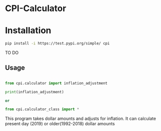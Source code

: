 # CPI-Calculator

# Installation
```sh
pip install -i https://test.pypi.org/simple/ cpi
```

TO DO

## Usage
 ```py

 from cpi.calculator import inflation_adjustment

 print(inflation_adjustment)

 or 

 from cpi.calculator_class import *


 ```

This program takes dollar amounts and adjusts for inflation. 
It can calculate present day (2019) or older(1992-2018) dollar amounts